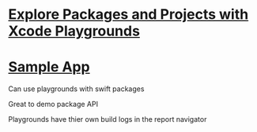 # [Explore Packages and Projects with Xcode Playgrounds](https://developer.apple.com/videos/play/wwdc2020/10096/)

# [Sample App](https://developer.apple.com/documentation/swiftui/fruta_building_a_feature-rich_app_with_swiftui)

Can use playgrounds with swift packages

Great to demo package API

Playgrounds have thier own build logs in the report navigator